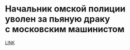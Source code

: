 # Начальник омской полиции уволен за пьяную драку с московским машинистом



[LINK](https://varlamov.ru/3555330.html)